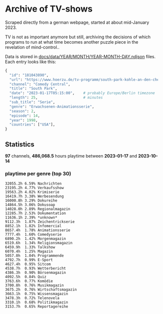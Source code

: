 # Archive of TV-shows

Scraped directly from a german webpage, started at about mid-January 2023.

TV is not as important anymore but still, archiving the decisions of which programs to run at what time
becomes another puzzle piece in the revelation of mind-control.. 

Data is stored in [docs/data/YEAR/MONTH/YEAR-MONTH-DAY.ndjson](docs/data/) files. 
Each entry looks like this:

```python
{
  "id": "181043890", 
  "url": "https://www.hoerzu.de/tv-programm/south-park-kohle-an-den-chefkoch/bid_181043890/", 
  "channel": "Comedy Central", 
  "title": "South Park", 
  "date": "2023-01-17T05:15:00",    # probably Europe/Berlin timezone 
  "length": 25,                     # minutes 
  "sub_title": "Serie", 
  "genre": "Erwachsenen-Animationsserie", 
  "season": 2, 
  "episode": 14, 
  "year": 1998, 
  "countries": ["USA"],
}
```

## Statistics

**97** channels, **486,068.5** hours playtime between **2023-01-17** and **2023-10-14**


### playtime per genre (top 30)

    32055.2h 6.59% Nachrichten
    23195.2h 4.77% Verkaufsshow
    19563.2h 4.02% Krimiserie
    16419.7h 3.38% Werbesendung
    16000.8h 3.29% Dokureihe
    14864.5h 3.06% Dokusoap
    14028.0h 2.89% Regionalmagazin
    12285.7h 2.53% Dokumentation
    11636.1h 2.39% *unknown*
    9112.3h  1.87% Zeichentrickserie
    8852.1h  1.82% Infomercial
    8657.4h  1.78% Animationsserie
    7777.4h  1.60% Comedyserie
    6890.2h  1.42% Morgenmagazin
    6519.6h  1.34% Religionsmagazin
    6459.9h  1.33% Talkshow
    6070.4h  1.25% Magazin
    5057.0h  1.04% Programmende
    4792.7h  0.99% E-Sport
    4627.4h  0.95% Sitcom
    4538.7h  0.93% Wetterbericht
    4386.3h  0.90% Börsenmagazin
    4092.5h  0.84% Quiz
    3763.6h  0.77% Komödie
    3700.8h  0.76% Musikmagazin
    3675.2h  0.76% Wirtschaftsmagazin
    3663.1h  0.75% Wissensmagazin
    3478.3h  0.72% Telenovela
    3310.1h  0.68% Politikmagazin
    3153.7h  0.65% Reportagereihe
